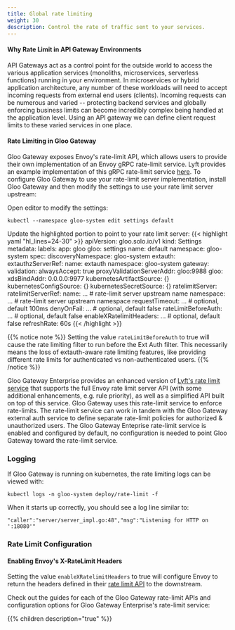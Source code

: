 ```yaml
---
title: Global rate limiting
weight: 30
description: Control the rate of traffic sent to your services.
---
```


#### Why Rate Limit in API Gateway Environments
API Gateways act as a control point for the outside world to access the various application services
(monoliths, microservices, serverless functions) running in your environment. In microservices or hybrid application
architecture, any number of these workloads will need to accept incoming requests from external end users (clients).
Incoming requests can be numerous and varied -- protecting backend services and globally enforcing business limits
can become incredibly complex being handled at the application level. Using an API gateway we can define client
request limits to these varied services in one place.

#### Rate Limiting in Gloo Gateway

Gloo Gateway exposes Envoy's rate-limit API, which allows users to provide their own implementation of an Envoy gRPC rate-limit
service. Lyft provides an example implementation of this gRPC rate-limit service
[here](https://github.com/lyft/ratelimit). To configure Gloo Gateway to use your rate-limit server implementation,
install Gloo Gateway and then modify the settings to use your rate limit server upstream:

Open editor to modify the settings:
```shell script
kubectl --namespace gloo-system edit settings default
```

Update the highlighted portion to point to your rate limit server:
{{< highlight yaml "hl_lines=24-30" >}}
apiVersion: gloo.solo.io/v1
kind: Settings
metadata:
  labels:
    app: gloo
    gloo: settings
  name: default
  namespace: gloo-system
spec:
  discoveryNamespace: gloo-system
  extauth:
    extauthzServerRef:
      name: extauth
      namespace: gloo-system
  gateway:
    validation:
      alwaysAccept: true
      proxyValidationServerAddr: gloo:9988
  gloo:
    xdsBindAddr: 0.0.0.0:9977
  kubernetesArtifactSource: {}
  kubernetesConfigSource: {}
  kubernetesSecretSource: {}
  ratelimitServer:
    ratelimitServerRef:
      name: ...        # rate-limit server upstream name
      namespace: ...   # rate-limit server upstream namespace
    requestTimeout: ...      # optional, default 100ms
    denyOnFail: ...          # optional, default false
    rateLimitBeforeAuth: ... # optional, default false
    enableXRatelimitHeaders: ... # optional, default false
  refreshRate: 60s
{{< /highlight  >}}

{{% notice note %}}
Setting the value `rateLimitBeforeAuth` to true will cause the rate limiting filter to run before the Ext Auth filter.
This necessarily means the loss of extauth-aware rate limiting features, like providing different rate limits for authenticated
vs non-authenticated users.
{{% /notice %}}

Gloo Gateway Enterprise provides an enhanced version of [Lyft's rate limit service](https://github.com/lyft/ratelimit) that
supports the full Envoy rate limit server API (with some additional enhancements, e.g. rule priority), as well as a
simplified API built on top of this service. Gloo Gateway uses this rate-limit service to enforce rate-limits. The rate-limit
service can work in tandem with the Gloo Gateway external auth service to define separate rate-limit policies for authorized &
unauthorized users. The Gloo Gateway Enteprise rate-limit service is enabled and configured by default, no configuration is needed
to point Gloo Gateway toward the rate-limit service.

### Logging

If Gloo Gateway is running on kubernetes, the rate limiting logs can be viewed with:
```
kubectl logs -n gloo-system deploy/rate-limit -f
```

When it starts up correctly, you should see a log line similar to:
```
"caller":"server/server_impl.go:48","msg":"Listening for HTTP on ':18080'"
```

### Rate Limit Configuration

#### Enabling Envoy's X-RateLimit Headers
Setting the value `enableXRatelimitHeaders` to true will configure Envoy to return the headers defined in their [rate limit API](https://www.envoyproxy.io/docs/envoy/latest/api-v3/extensions/filters/http/ratelimit/v3/rate_limit.proto.html#envoy-v3-api-field-extensions-filters-http-ratelimit-v3-ratelimit-enable-x-ratelimit-headers)
to the downstream.

Check out the guides for each of the Gloo Gateway rate-limit APIs and configuration options for Gloo Gateway Enterprise's rate-limit
service:

{{% children description="true" %}}
